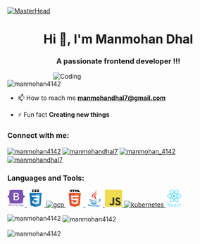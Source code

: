 [![MasterHead](https://www.wingstechsolutions.com/wp-content/uploads/2022/03/full-stack-development.gif)](https://manmohan4142.io)
<h1 align="center">Hi 👋, I'm Manmohan Dhal</h1>
<h3 align="center">A passionate frontend developer !!!</h3>
<img align = "right"  alt = "Coding"  width = "400"  src = "https://cdn.dribbble.com/users/1162077/screenshots/3848914/programmer.gif"> 

<p align="left"> <img src="https://komarev.com/ghpvc/?username=manmohan4142&label=Profile%20views&color=0e75b6&style=flat" alt="manmohan4142" /> </p>

- 📫 How to reach me **manmohandhal7@gmail.com**

- ⚡ Fun fact **Creating new things**

<h3 align="left">Connect with me:</h3>
<p align="left">
<a href="https://linkedin.com/in/manmohan4142" target="blank"><img align="center" src="https://raw.githubusercontent.com/rahuldkjain/github-profile-readme-generator/master/src/images/icons/Social/linked-in-alt.svg" alt="manmohan4142" height="30" width="40" /></a>
<a href="https://codesandbox.com/manmohandhal7" target="blank"><img align="center" src="https://raw.githubusercontent.com/rahuldkjain/github-profile-readme-generator/master/src/images/icons/Social/codesandbox.svg" alt="manmohandhal7" height="30" width="40" /></a>
<a href="https://instagram.com/manmohan_4142" target="blank"><img align="center" src="https://raw.githubusercontent.com/rahuldkjain/github-profile-readme-generator/master/src/images/icons/Social/instagram.svg" alt="manmohan_4142" height="30" width="40" /></a>
<a href="https://auth.geeksforgeeks.org/user/manmohandhal7" target="blank"><img align="center" src="https://raw.githubusercontent.com/rahuldkjain/github-profile-readme-generator/master/src/images/icons/Social/geeks-for-geeks.svg" alt="manmohandhal7" height="30" width="40" /></a>
</p>

<h3 align="left">Languages and Tools:</h3>
<p align="left"> <a href="https://getbootstrap.com" target="_blank" rel="noreferrer"> <img src="https://raw.githubusercontent.com/devicons/devicon/master/icons/bootstrap/bootstrap-plain-wordmark.svg" alt="bootstrap" width="40" height="40"/> </a> <a href="https://www.w3schools.com/css/" target="_blank" rel="noreferrer"> <img src="https://raw.githubusercontent.com/devicons/devicon/master/icons/css3/css3-original-wordmark.svg" alt="css3" width="40" height="40"/> </a> <a href="https://cloud.google.com" target="_blank" rel="noreferrer"> <img src="https://www.vectorlogo.zone/logos/google_cloud/google_cloud-icon.svg" alt="gcp" width="40" height="40"/> </a> <a href="https://www.w3.org/html/" target="_blank" rel="noreferrer"> <img src="https://raw.githubusercontent.com/devicons/devicon/master/icons/html5/html5-original-wordmark.svg" alt="html5" width="40" height="40"/> </a> <a href="https://www.java.com" target="_blank" rel="noreferrer"> <img src="https://raw.githubusercontent.com/devicons/devicon/master/icons/java/java-original.svg" alt="java" width="40" height="40"/> </a> <a href="https://developer.mozilla.org/en-US/docs/Web/JavaScript" target="_blank" rel="noreferrer"> <img src="https://raw.githubusercontent.com/devicons/devicon/master/icons/javascript/javascript-original.svg" alt="javascript" width="40" height="40"/> </a> <a href="https://kubernetes.io" target="_blank" rel="noreferrer"> <img src="https://www.vectorlogo.zone/logos/kubernetes/kubernetes-icon.svg" alt="kubernetes" width="40" height="40"/> </a> <a href="https://reactjs.org/" target="_blank" rel="noreferrer"> <img src="https://raw.githubusercontent.com/devicons/devicon/master/icons/react/react-original-wordmark.svg" alt="react" width="40" height="40"/> </a> </p>

<p><img align="left" src="https://github-readme-stats.vercel.app/api/top-langs?username=manmohan4142&show_icons=true&locale=en&layout=compact" alt="manmohan4142" /></p>

<p>&nbsp;<img align="center" src="https://github-readme-stats.vercel.app/api?username=manmohan4142&show_icons=true&locale=en" alt="manmohan4142" /></p>

<p><img align="center" src="https://github-readme-streak-stats.herokuapp.com/?user=manmohan4142&" alt="manmohan4142" /></p>
